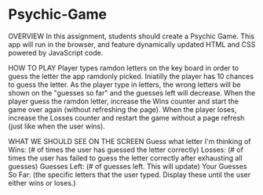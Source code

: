 # Psychic-Game
OVERVIEW
In this assignment, students should create a Psychic Game. This app will run in the browser, and feature dynamically updated HTML and CSS powered by JavaScript code.

HOW TO PLAY
Player types ramdon letters on the key board in order to guess the letter the app ramdonly picked. 
Iniatilly the player has 10 chances to guess the letter. As the player type in letters, the wrong letters will be shown on the "guesses so far" and the guesses left will decrease.
When the player guess the ramdon letter, increase the Wins counter and start the game over again (without refreshing the page).
When the player loses, increase the Losses counter and restart the game without a page refresh (just like when the user wins).

WHAT WE SHOULD SEE ON THE SCREEN
Guess what letter I'm thinking of
Wins: (# of times the user has guessed the letter correctly)
Losses: (# of times the user has failed to guess the letter correctly after exhausting all guesses)
Guesses Left: (# of guesses left. This will update)
Your Guesses So Far: (the specific letters that the user typed. Display these until the user either wins or loses.)

